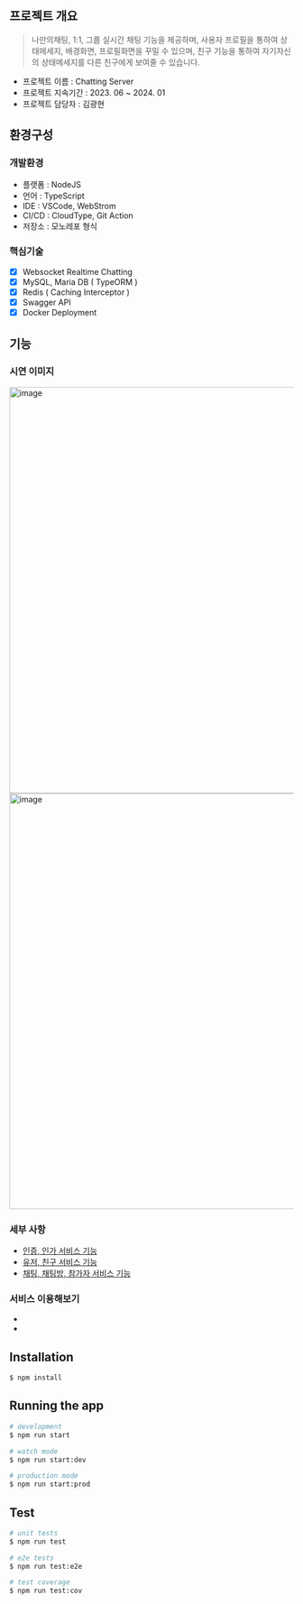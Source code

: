 ## 프로젝트 개요
> 나만의채팅, 1:1, 그룹 실시간 채팅 기능을 제공하며, 사용자 프로필을 통하여 상태메세지, 배경화면, 프로필화면을 꾸밀 수 있으며, 친구 기능을 통하여 자기자신의 상태메세지를 다른 친구에게 보여줄 수 있습니다.
- 프로젝트 이름 : Chatting Server
- 프로젝트 지속기간 : 2023. 06 ~ 2024. 01
- 프로젝트 담당자 : 김광현
  
## 환경구성
### 개발환경
- 플랫폼 : NodeJS
- 언어 : TypeScript
- IDE : VSCode, WebStrom
- CI/CD : CloudType, Git Action
- 저장소 : 모노레포 형식

### 핵심기술
- [x] Websocket Realtime Chatting
- [x] MySQL, Maria DB ( TypeORM )
- [x] Redis ( Caching Interceptor )
- [x] Swagger API
- [x] Docker Deployment
      
## 기능
### 시연 이미지
<img width="721" alt="image" src="https://github.com/rhkdguskim/chattingServer/assets/111857144/50e7023d-f671-463b-a172-058eaca0fc52">
<img width="738" alt="image" src="https://github.com/rhkdguskim/chattingServer/assets/111857144/52d520df-44df-4d1d-bd9d-ffc2b63fd424">

### 세부 사항
- [인증, 인가 서비스 기능](apps/auth/README.md)
- [유저, 친구 서비스 기능](apps/user/README.md)
- [채팅, 채팅방, 참가자 서비스 기능](apps/chat/README.md)

### 서비스 이용해보기
-
- 

## Installation

```bash
$ npm install
```

## Running the app
```bash
# development
$ npm run start

# watch mode
$ npm run start:dev

# production mode
$ npm run start:prod
```

## Test

```bash
# unit tests
$ npm run test

# e2e tests
$ npm run test:e2e

# test coverage
$ npm run test:cov
```
